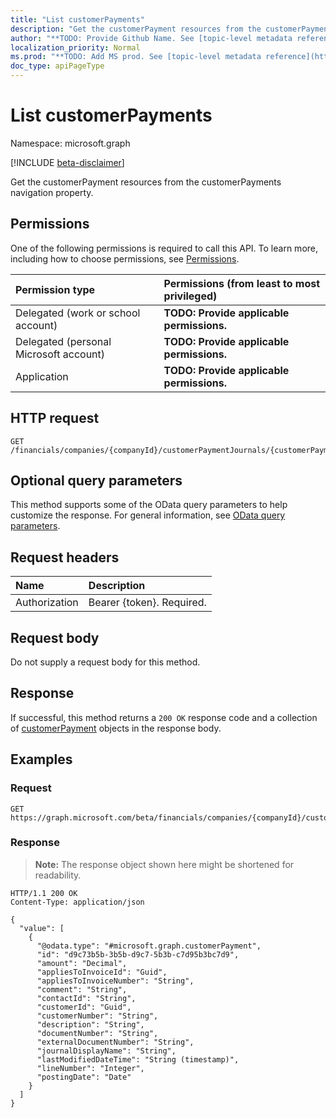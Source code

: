```yaml
---
title: "List customerPayments"
description: "Get the customerPayment resources from the customerPayments navigation property."
author: "**TODO: Provide Github Name. See [topic-level metadata reference](https://msgo.azurewebsites.net/add/document/guidelines/metadata.html#topic-level-metadata)**"
localization_priority: Normal
ms.prod: "**TODO: Add MS prod. See [topic-level metadata reference](https://msgo.azurewebsites.net/add/document/guidelines/metadata.html#topic-level-metadata)**"
doc_type: apiPageType
---
```


# List customerPayments
Namespace: microsoft.graph

[!INCLUDE [beta-disclaimer](../../includes/beta-disclaimer.md)]

Get the customerPayment resources from the customerPayments navigation property.

## Permissions
One of the following permissions is required to call this API. To learn more, including how to choose permissions, see [Permissions](/graph/permissions-reference).

|Permission type|Permissions (from least to most privileged)|
|:---|:---|
|Delegated (work or school account)|**TODO: Provide applicable permissions.**|
|Delegated (personal Microsoft account)|**TODO: Provide applicable permissions.**|
|Application|**TODO: Provide applicable permissions.**|

## HTTP request

<!-- {
  "blockType": "ignored"
}
-->
``` http
GET /financials/companies/{companyId}/customerPaymentJournals/{customerPaymentJournalId}/customerPayments
```

## Optional query parameters
This method supports some of the OData query parameters to help customize the response. For general information, see [OData query parameters](/graph/query-parameters).

## Request headers
|Name|Description|
|:---|:---|
|Authorization|Bearer {token}. Required.|

## Request body
Do not supply a request body for this method.

## Response

If successful, this method returns a `200 OK` response code and a collection of [customerPayment](../resources/customerpayment.md) objects in the response body.

## Examples

### Request
<!-- {
  "blockType": "request",
  "name": "list_customerpayment"
}
-->
``` http
GET https://graph.microsoft.com/beta/financials/companies/{companyId}/customerPaymentJournals/{customerPaymentJournalId}/customerPayments
```


### Response
>**Note:** The response object shown here might be shortened for readability.
<!-- {
  "blockType": "response",
  "truncated": true,
  "@odata.type": "Collection(microsoft.graph.customerPayment)"
}
-->
``` http
HTTP/1.1 200 OK
Content-Type: application/json

{
  "value": [
    {
      "@odata.type": "#microsoft.graph.customerPayment",
      "id": "d9c73b5b-3b5b-d9c7-5b3b-c7d95b3bc7d9",
      "amount": "Decimal",
      "appliesToInvoiceId": "Guid",
      "appliesToInvoiceNumber": "String",
      "comment": "String",
      "contactId": "String",
      "customerId": "Guid",
      "customerNumber": "String",
      "description": "String",
      "documentNumber": "String",
      "externalDocumentNumber": "String",
      "journalDisplayName": "String",
      "lastModifiedDateTime": "String (timestamp)",
      "lineNumber": "Integer",
      "postingDate": "Date"
    }
  ]
}
```

